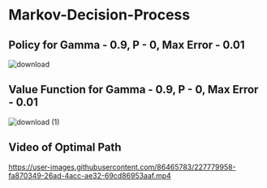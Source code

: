 # Markov-Decision-Process

## Policy for Gamma - 0.9, P - 0, Max Error - 0.01
![download](https://user-images.githubusercontent.com/86465783/227779932-611d8f07-a2e5-4d90-9ba5-cd624d5454ca.png)

## Value Function for Gamma - 0.9, P - 0, Max Error - 0.01
![download (1)](https://user-images.githubusercontent.com/86465783/227779950-561297af-1465-45e3-9bac-fd3c019f615e.png)

## Video of Optimal Path
https://user-images.githubusercontent.com/86465783/227779958-fa870349-26ad-4acc-ae32-69cd86953aaf.mp4


